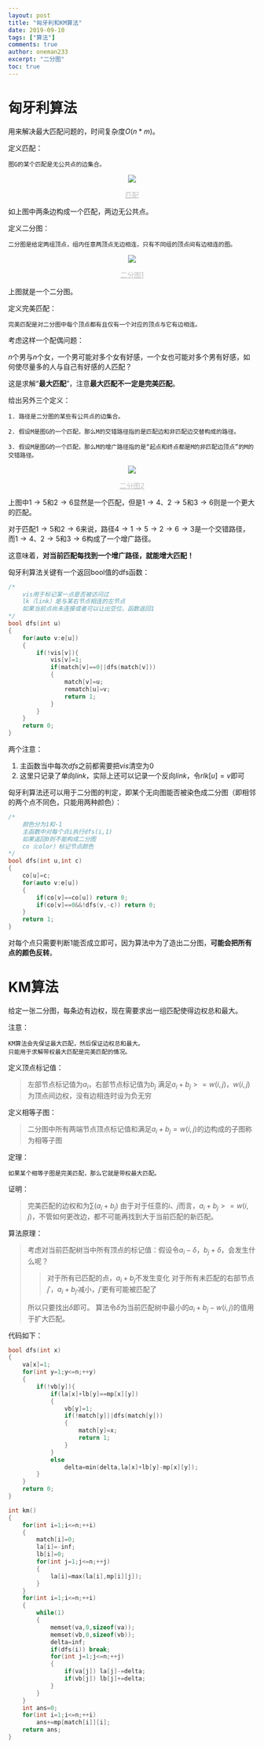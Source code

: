 ```yaml
---
layout: post
title: "匈牙利和KM算法"
date: 2019-09-10
tags: ["算法"]
comments: true
author: oneman233
excerpt: "二分图"
toc: true
---
```


# 匈牙利算法

用来解决最大匹配问题的，时间复杂度$O(n*m)$。

定义匹配：
    
    图G的某个匹配是无公共点的边集合。

<div align=center>
    <img src="../images/2019-09-10-XiongYaLiHeKMSuanFa-1.png"/>
    <p style="font-size:14px;color:#C0C0C0;text-decoration:underline">
        匹配
    </p>
</div>

如上图中两条边构成一个匹配，两边无公共点。

定义二分图：

    二分图是给定两组顶点，组内任意两顶点无边相连，只有不同组的顶点间有边相连的图。

<div align=center>
    <img src="../images/2019-09-10-XiongYaLiHeKMSuanFa-2.png"/>
    <p style="font-size:14px;color:#C0C0C0;text-decoration:underline">
        二分图1
    </p>
</div>

上图就是一个二分图。

定义完美匹配：

    完美匹配是对二分图中每个顶点都有且仅有一个对应的顶点与它有边相连。

考虑这样一个配偶问题：

$n$个男与$n$个女，一个男可能对多个女有好感，一个女也可能对多个男有好感，如何使尽量多的人与自己有好感的人匹配？

这是求解“**最大匹配**”，注意**最大匹配不一定是完美匹配**。

给出另外三个定义：

    1. 路径是二分图的某些有公共点的边集合。

    2. 假设M是图G的一个匹配，那么M的交错路径指的是匹配边和非匹配边交替构成的路径。

    3. 假设M是图G的一个匹配，那么M的增广路径指的是“起点和终点都是M的非匹配边顶点”的M的交错路径。

<div align=center>
    <img src="../images/2019-09-10-XiongYaLiHeKMSuanFa-3.png"/>
    <p style="font-size:14px;color:#C0C0C0;text-decoration:underline">
        二分图2
    </p>
</div>

上图中$1\rightarrow5$和$2\rightarrow6$显然是一个匹配，但是$1\rightarrow4$、$2\rightarrow5$和$3\rightarrow6$则是一个更大的匹配。

对于匹配$1\rightarrow5$和$2\rightarrow6$来说，路径$4\rightarrow1\rightarrow5\rightarrow2\rightarrow6\rightarrow3$是一个交错路径，而$1\rightarrow4$、$2\rightarrow5$和$3\rightarrow6$构成了一个增广路径。

这意味着，**对当前匹配每找到一个增广路径，就能增大匹配！**

匈牙利算法关键有一个返回bool值的dfs函数：

```c++
/*
    vis用于标记某一点是否被访问过
    lk（link）是与某右节点相连的左节点
    如果当前点尚未连接或者可以让出空位，函数返回1
*/
bool dfs(int u)
{
	for(auto v:e[u])
	{
		if(!vis[v]){
			vis[v]=1;
			if(match[v]==0||dfs(match[v]))
			{
				match[v]=u;
				rematch[u]=v;
				return 1;
			}
		}
	}
	return 0;
}
```

两个注意：

1. 主函数当中每次$dfs$之前都需要把$vis$清空为$0$
2. 这里只记录了单向$link$，实际上还可以记录一个反向$link$，令$rlk[u]=v$即可

匈牙利算法还可以用于二分图的判定，即某个无向图能否被染色成二分图（即相邻的两个点不同色，只能用两种颜色）：

```c++
/*
    颜色分为1和-1
    主函数中对每个点i执行dfs(i,1)
    如果返回0则不能构成二分图
    co（color）标记节点颜色
*/
bool dfs(int u,int c)
{
	co[u]=c;
	for(auto v:e[u])
	{
		if(co[v]==co[u]) return 0;
		if(co[v]==0&&!dfs(v,-c)) return 0;
	}
	return 1;
}
```

对每个点只需要判断1能否成立即可，因为算法中为了造出二分图，**可能会把所有点的颜色反转**。

# KM算法

给定一张二分图，每条边有边权，现在需要求出一组匹配使得边权总和最大。

注意：

    KM算法会先保证最大匹配，然后保证边权总和最大。
    只能用于求解带权最大匹配是完美匹配的情况。

定义顶点标记值：

>   左部节点标记值为$a_i$，右部节点标记值为$b_j$
    满足$a_i+b_j>=w(i,j)$，$w(i,j)$为顶点间边权，没有边相连时设为负无穷

定义相等子图：

>   二分图中所有两端节点顶点标记值和满足$a_i+b_j=w(i,j)$的边构成的子图称为相等子图

定理：

    如果某个相等子图是完美匹配，那么它就是带权最大匹配。

证明：

>   完美匹配的边权和为$\sum (a_i+b_j)$
>   由于对于任意的$i$、$j$而言，$a_i+b_j>=w(i,j)$，不管如何更改边，都不可能再找到大于当前匹配的新匹配。

算法原理：

>   考虑对当前匹配树当中所有顶点的标记值：假设令$a_i-\delta$，$b_j+\delta$，会发生什么呢？
>>  对于所有已匹配的点，$a_i+b_j$不发生变化
>>  对于所有未匹配的右部节点$j'$，$a_i+b_{j'}$减小，$j'$更有可能被匹配了
>
>   所以只要找出$\delta$即可。
>   算法令$\delta$为当前匹配树中最小的$a_i+b_j-w(i,j)$的值用于扩大匹配。

代码如下：

```c++
bool dfs(int x)
{
	va[x]=1;
	for(int y=1;y<=n;++y)
	{
		if(!vb[y]){
			if(la[x]+lb[y]==mp[x][y])
			{
				vb[y]=1;
				if(!match[y]||dfs(match[y]))
				{
					match[y]=x;
					return 1;
				}
			}
			else
				delta=min(delta,la[x]+lb[y]-mp[x][y]);
		}
	}
	return 0;
}

int km()
{
	for(int i=1;i<=n;++i)
	{
		match[i]=0;
		la[i]=-inf;
		lb[i]=0;
		for(int j=1;j<=n;++j)
		{
			la[i]=max(la[i],mp[i][j]);
		}
	}
	for(int i=1;i<=n;++i)
	{
		while(1)
		{
			memset(va,0,sizeof(va));
			memset(vb,0,sizeof(vb));
			delta=inf;
			if(dfs(i)) break;
			for(int j=1;j<=n;++j)
			{
				if(va[j]) la[j]-=delta;
				if(vb[j]) lb[j]+=delta;
			}
		}
	}
	int ans=0;
	for(int i=1;i<=n;++i)
		ans+=mp[match[i]][i];
	return ans;
}
```